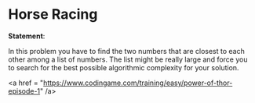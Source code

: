 # Horse Racing

**Statement**:

In this problem you have to find the two numbers that are closest to each other among a list of numbers. The list might be really large and force you to search for the best possible algorithmic complexity for your solution.

<a href = "https://www.codingame.com/training/easy/power-of-thor-episode-1" /a>
    